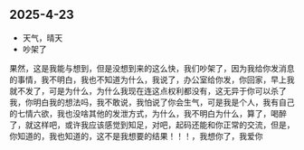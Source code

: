 ## 2025-4-23
- 天气，晴天
- 吵架了

果然，这是我能与想到，但是没想到来的这么快，我们吵架了，因为我给你发消息的事情，我不明白，我也不知道为什么，我说了，办公室给你发，你回家，早上我就不发了，可是为什么，为什么我现在连这点权利都没有，这无异于你可以杀了我，你明白我的想法吗，我不敢说，我怕说了你会生气，可是我是个人，我有自己的七情六欲，我也没啥其他的发泄方式，为什么，我不明白为什么，算了，喝醉了，就这样吧，或许我应该感觉到知足，对吧，起码还能和你正常的交流，但是，你知道的，我也知道的，这不是我想要的结果！！！，我想你了，我爱你
